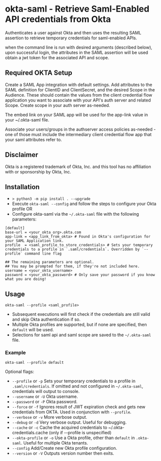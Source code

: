 # okta-saml - Retrieve Saml-Enabled API credentials from Okta

Authenticates a user against Okta and then uses the resulting SAML assertion to retrieve temporary credentials for saml-enabled APIs.

when the command line is run with desired arguments (described below), upon successful login, the attributes in the SAML assertion will be used obtain a jwt token for the associated API and scope.

## Required OKTA Setup

Create a SAML App integration with default settings. Add attributes to the SAML definition for ClientID and ClientSecret, and the desired Scope in the Audience. These should contain the values from the client credential flow application you want to associate with your API's auth server and related Scope. Create scope in your auth server as-needed.

The embed link on your SAML app will be used for the app-link value in your ~/.okta-saml file.

Associate your users/groups in the authserver access policies as-needed - one of those must include the intermediary client credential flow app that your saml attributes refer to.

## Disclaimer
Okta is a registered trademark of Okta, Inc. and this tool has no affiliation with or sponsorship by Okta, Inc.

## Installation
- `> python3 -m pip install . --upgrade`
- Execute `okta-saml --config` and follow the steps to configure your Okta profile OR
- Configure okta-saml via the `~/.okta-saml` file with the following parameters:

```
[default]
base-url = <your_okta_org>.okta.com
app-link = <app_link_from_okta> # Found in Okta's configuration for your SAML Application link.
profile  = <saml_profile_to_store_credentials> # Sets your temporary credentials to a profile in `.saml/credentials`. Overridden by `--profile` command line flag

## The remaining parameters are optional.
## You may be prompted for them, if they're not included here.
username = <your_okta_username>
password = <your_okta_password> # Only save your password if you know what you are doing!
```

## Usage

`okta-saml --profile <saml_profile>`
- Subsequent executions will first check if the credentials are still valid and skip Okta authentication if so.
- Multiple Okta profiles are supported, but if none are specified, then `default` will be used.
- Selections for saml api and saml scope are saved to the `~/.okta-saml` file. 

### Example

`okta-saml --profile default`

Optional flags:
- `--profile` or `-p` Sets your temporary credentials to a profile in `.saml/credentials`. If omitted and not configured in `~/.okta-saml`, credentials will output to console.
- `--username` or `-U` Okta username.
- `--password` or `-P` Okta password.
- `--force` or `-f` Ignores result of JWT expiration check and gets new credentials from OKTA. Used in conjunction with `--profile`.
- `--verbose` or `-v` More verbose output.
- `--debug` or `-d` Very verbose output. Useful for debugging.
- `--cache` or `-c` Cache the acquired credentials to ~/.okta-credentials.cache (only if --profile is unspecified)
- `--okta-profile` or `-o` Use a Okta profile, other than `default` in `.okta-saml`. Useful for multiple Okta tenants.
- `--config` Add/Create new Okta profile configuration.
- `--version` or `-V` Outputs version number then exits.

